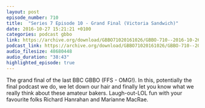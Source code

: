 ```yaml
---
layout: post
episode_number: 710
title:  "Series 7 Episode 10 - Grand Final (Victoria Sandwich)"
date: 2016-10-27 15:21:21 +0100
categories: podcast gbbo
link: https://archive.org/download/GBBO71020161026/GBBO-710--2016-10-26.mp3
podcast_link: https://archive.org/download/GBBO71020161026/GBBO-710--2016-10-26.mp3
audio_filesize: 48680448
audio_duration: "38:43"
highlighted_episode: true
---
```

The grand final of the last BBC GBBO (FFS - OMG!). In this, potentially the final podcast we do, we let down our hair and finally let you know what we really think about these amateur bakers. Laugh-out-LOL fun with your favourite folks Richard Hanrahan and Marianne MacRae.
